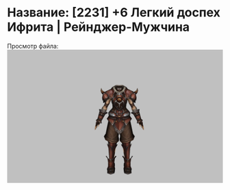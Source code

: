 # Название: [2231] +6 Легкий доспех Ифрита | Рейнджер-Мужчина

Просмотр файла:
![p020020.png](p020020.png)